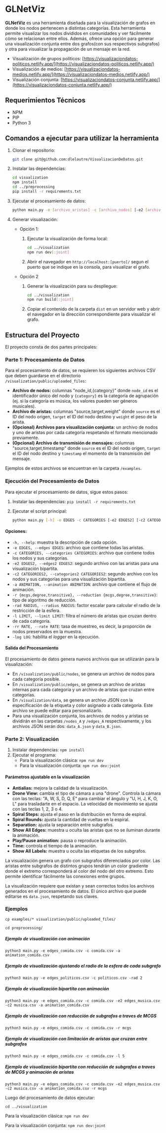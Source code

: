 # GLNetViz

**GLNetViz** es una herramienta diseñada para la visualización de grafos en donde los nodos pertenecen a distintas categorías. Esta herramienta permite visualizar los nodos divididos en comunidades y ver fácilmente cómo se relacionan entre ellos. Además, ofrece una opción para generar una visualización conjunta entre dos grafos(con sus respectivos subgrafos) y otra para visualizar la propagación de un mensaje en la red.

- Visualización de grupos políticos: [https://visualizaciondatos-politicos.netlify.app/](https://visualizaciondatos-politicos.netlify.app/)
- Visualización de medios: [https://visualizaciondatos-medios.netlify.app/](https://visualizaciondatos-medios.netlify.app/)
- Visualización conjunta: [https://visualizaciondatos-conjunta.netlify.app/](https://visualizaciondatos-conjunta.netlify.app/)

## Requerimientos Técnicos

- NPM
- PIP
- Python 3

## Comandos a ejecutar para utilizar la herramienta

1. Clonar el repositorio:

    ```bash
    git clone git@github.com:dleloutre/VisualizacionDeDatos.git
    ```
2. Instalar las dependencias:

    ```bash
    cd visualization
    npm install
    cd ../preprocessing
    pip install -r requirements.txt
    ```
3. Ejecutar el procesamiento de datos:

    ```bash
    python main.py -e [archivo_aristas] -c [archivo_nodos] [-e2 [archivo_aristas2] -c2 [archivo_nodos2]] [-a [archivo_animacion]] [-r {mcgs,degree,transitive}] [-rad [radio]] [-l [limite]] [-rr [tasa_muestreo]] [-log]
    ```
4. Generar visualización:
    - Opción 1:
      1. Ejecutar la visualización de forma local:

            ```bash
            cd ../visualization
            npm run dev[:joint]
            ```
      2. Abrir el navegador en `http://localhost:[puerto]/` segun el puerto que se indique en la consola,  para visualizar el grafo.
    - Opción 2
        1. Generar la visualización para su despliegue:

            ```bash
            cd ../visualization
            npm run build[:joint]
            ```
        2. Copiar el contenido de la carpeta `dist` en un servidor web y abrir el navegador en la dirección correspondiente para visualizar el grafo.
## Estructura del Proyecto

El proyecto consta de dos partes principales:

### Parte 1: Procesamiento de Datos

Para el procesamiento de datos, se requieren los siguientes archivos CSV que deben guardarse en el directorio `/visualization/public/uploaded_files`:

- **Archivo de nodos:** columnas "node_id,{category}" donde `node_id` es el identificador único del nodo y `{category}` es la categoría de agrupación (ej. si la categoría es música, los valores pueden ser géneros musicales).
- **Archivo de aristas:** columnas "source,target,weight" donde `source` es el ID del nodo origen, `target` el ID del nodo destino y `weight` el peso de la arista.
- **(Opcional) Archivos para visualización conjunta:** un archivo de nodos y uno de aristas por cada categoría respetando el formato mencionado previamente.
- **(Opcional) Archivo de transmisión de mensajes:** columnas "source,target,timestamp" donde `source` es el ID del nodo origen, `target` el ID del nodo destino y `timestamp` el momento de la transmisión del mensaje.


Ejemplos de estos archivos se encuentran en la carpeta `/examples`.

### Ejecución del Procesamiento de Datos

Para ejecutar el procesamiento de datos, sigue estos pasos:

1. Instalar las dependencias: `pip install -r requirements.txt`
2. Ejecutar el script principal:

    ```bash
    python main.py [-h] -e EDGES -c CATEGORIES [-e2 EDGES2] [-c2 CATEGORIES2] [-a ANIMATION] [-r {mcgs,degree,transitive}] [-rad RADIUS] [-l LIMIT] [-rr RATE] [-log LOG]
    ```

#### Opciones:

- `-h, --help`: muestra la descripción de cada opción.
- `-e EDGES, --edges EDGES`: archivo que contiene todas las aristas.
- `-c CATEGORIES, --categories CATEGORIES`: archivo que contiene todos los nodos y sus categorías.
- `-e2 EDGES2, --edges2 EDGES2`: segundo archivo con las aristas para una visualización bipartita.
- `-c2 CATEGORIES2, --categories2 CATEGORIES2`: segundo archivo con los nodos y sus categorías para una visualización bipartita.
- `-a ANIMATION, --animation ANIMATION`: archivo que contiene el flujo de animación.
- `-r {mcgs,degree,transitive}, --reduction {mcgs,degree,transitive}`: tipo de algoritmo de reducción.
- `-rad RADIUS, --radius RADIUS`: factor escalar para calcular el radio de la restricción de la esfera.
- `-l LIMIT, --limit LIMIT`: filtra el número de aristas que cruzan dentro de cada categoría.
- `-rr RATE, --rate RATE`: tasa de muestreo, es decir, la proporción de nodos preservados en la muestra.
- `-log LOG`: habilita el *logger* en la ejecución.

#### Salida del Procesamiento

El procesamiento de datos genera nuevos archivos que se utilizarán para la visualización:

- En `/visualization/public/nodes`, se genera un archivo de nodos para cada categoría posible.
- En `/visualization/public/edges`, se genera un archivo de aristas internas para cada categoría y un archivo de aristas que cruzan entre categorías.
- En `/visualization/data`, se genera un archivo JSON con la especificación de la etiqueta y color asignado a cada categoría. Este archivo se puede editar para personalizarlo.
- Para una visualización conjunta, los archivos de nodos y aristas se dividirán en las carpetas `/nodes_A` y `/edges_A` respectivamente, y los archivos JSON serán dos: `data_A.json` y `data_B.json`.

### Parte 2: Visualización

1. Instalar dependencias: `npm install`
2. Ejecutar el programa:
    - Para la visualización clásica: `npm run dev`
    - Para la visualización conjunta: `npm run dev:joint`

#### Parámetros ajustable en la visualización

- **Antialias:** mejora la calidad de la visualización.
- **Drone View:** cambia el tipo de cámara a una "drone". Controla la cámara con las teclas: "A, W, S, D, Q, E" para cambiar el ángulo y "U, H, J, K, O, L" para trasladarte en el espacio. La velocidad de movimiento se ajusta con las teclas 1, 2, 3 o 4.
- **Spiral Steps:** ajusta el paso en la distribución en forma de espiral.
- **Spiral Rounds:** ajusta la cantidad de vueltas en la espiral.
- **Separation:** ajusta la separación entre subgrafos.
- **Show All Edges:** muestra u oculta las aristas que no se iluminan durante la animación.
- **Play/Pause animation:** pausa o reproduce la animación.
- **Time:** controla el tiempo de la animación.
- **Show All Labels:** muestra u oculta las etiquetas de los subgrafos.

La visualización genera un grafo con subgrafos diferenciados por color. Las aristas entre subgrafos de distintos grupos tendrán un color gradiente donde el extremo corresponderá al color del nodo del otro extremo. Esto permite identificar fácilmente las conexiones entre grupos.

La visualización requiere que existan y sean correctos todos los archivos generados en el procesamiento de datos. El único archivo que puede editarse es `data.json`, respetando sus claves.

### Ejemplos
```
cp examples/* visualization/public/uploaded_files/
```

```
cd preprocessing/
```

##### Ejemplo de visualización con animación
```
python3 main.py -e edges_comida.csv -c comida.csv -a animation_comida.csv
```

##### Ejemplo de visualización ajustando el radio de la esfera de cada subgrafo
```
python3 main.py -e edges_politicos.csv -c politicos.csv -rad 2
```

##### Ejemplo de visualización bipartita con animación
```
python3 main.py -e edges_comida.csv -c comida.csv -e2 edges_musica.csv -c2 musica.csv -a animation_comida.csv
```
##### Ejemplo de visualización con reducción de subgrafos a traves de MCGS
```
python3 main.py -e edges_comida.csv -c comida.csv -r mcgs
```
##### Ejemplo de visualización con limitación de aristas que cruzan entre subgrafos
```
python3 main.py -e edges_comida.csv -c comida.csv -l 5
```

##### Ejemplo de visualización bipartita con reducción de subgrafos a traves de MCGS y animación de aristas
```
python3 main.py -e edges_comida.csv -c comida.csv -e2 edges_musica.csv -c2 musica.csv -a animation_comida.csv -r mcgs
```

Luego del procesamiento de datos ejecutar:
```
cd ../visualization
```
Para la visualización clásica: `npm run dev`

Para la visualización conjunta: `npm run dev:joint`
